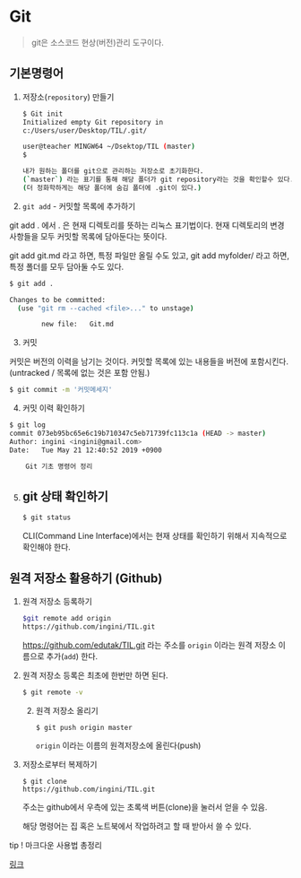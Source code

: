 # Git

> git은 소스코드 현상(버전)관리 도구이다. 

## 기본명령어 

1. 저장소(`repository`) 만들기

   ```bash
   $ Git init
   Initialized empty Git repository in
   c:/Users/user/Desktop/TIL/.git/
   
   user@teacher MINGW64 ~/Dsektop/TIL (master)
   $ 
   ```

   ```bash
   내가 원하는 폴더를 git으로 관리하는 저장소로 초기화한다.
   (`master`) 라는 표기를 통해 해당 폴더가 git repository라는 것을 확인할수 있다.
   (더 정화학하게는 해당 폴더에 숨김 폴더에 .git이 있다.)
   ```

   

2.  `git add` - 커밋할 목록에 추가하기

   git add . 에서 . 은 현재 디렉토리를 뜻하는 리눅스 표기법이다. 현재 디렉토리의 변경 사항들을 모두 커밋할 목록에 담아둔다는 뜻이다.

   git add git.md 라고 하면, 특정 파일만 올릴 수도 있고, git add myfolder/ 라고 하면, 특정 폴더를 모두 담아둘 수도 있다.

   ``` bash
   $ git add .
   
   Changes to be committed:
     (use "git rm --cached <file>..." to unstage)
   
           new file:   Git.md
   
   ```

3.  커밋

   커밋은 버전의 이력을 남기는 것이다. 커밋할 목록에 있는 내용들을 버전에 포함시킨다. (untracked / 목록에 없는 것은 포함 안됨.)

   ```bash
   $ git commit -m '커밋메세지'
   ```

4.  커밋 이력 확인하기

   ```bash
   $ git log
   commit 073eb95bc65e6c19b710347c5eb71739fc113c1a (HEAD -> master)
   Author: ingini <ingini@gmail.com>
   Date:   Tue May 21 12:40:52 2019 +0900
   
       Git 기초 명령어 정리
   
   ```

5. ##  git 상태 확인하기

   ```bash
   $ git status 
   ```

   CLI(Command Line Interface)에서는 현재 상태를 확인하기 위해서 지속적으로 확인해야 한다.

## 원격 저장소 활용하기 (Github)

1. 원격 저장소 등록하기

   ```bash
   $git remote add origin
   https://github.com/ingini/TIL.git
   ```

    https://github.com/edutak/TIL.git 라는 주소를 `origin` 이라는 원격 저장소 이름으로 추가(`add`) 한다.

   

2. 원격 저장소 등록은 최초에 한번만 하면 된다.

   ```bash
   $ git remote -v 
   ```

   

   2. 원격 저장소 올리기

      ```
      $ git push origin master
      ```

      `origin` 이라는 이름의 원격저장소에 올린다(push)

   

3. 저장소로부터 복제하기

   ```
   $ git clone
   https://github.com/ingini/TIL.git
   ```

    주소는 github에서 우측에 있는 초록색 버튼(clone)을 눌러서 얻을 수 있음.

    해당 명령어는 집 혹은 노트북에서 작업하려고 할 때 받아서 쓸 수 있다.

tip ! 마크다운 사용법 총정리

[링크](<https://heropy.blog/2017/09/30/markdown/>)